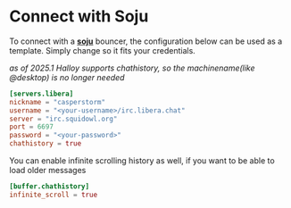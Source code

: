 # Connect with Soju

To connect with a [**soju**](https://soju.im/) bouncer, the configuration below can be used as a template. Simply change so it fits your credentials.

*as of 2025.1 Halloy supports chathistory, so the machinename(like @desktop) is no longer needed*

```toml
[servers.libera]
nickname = "casperstorm"
username = "<your-username>/irc.libera.chat"
server = "irc.squidowl.org"
port = 6697
password = "<your-password>"
chathistory = true
```

You can enable infinite scrolling history as well, if you want to be able to load older messages

```toml
[buffer.chathistory]
infinite_scroll = true
```
